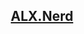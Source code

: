 <body><header class="header" id="header"><nav class="navbar container"><a href="./index.html"><h2 class="logo">ALX.Nerd</h2></a></nav></header></body>